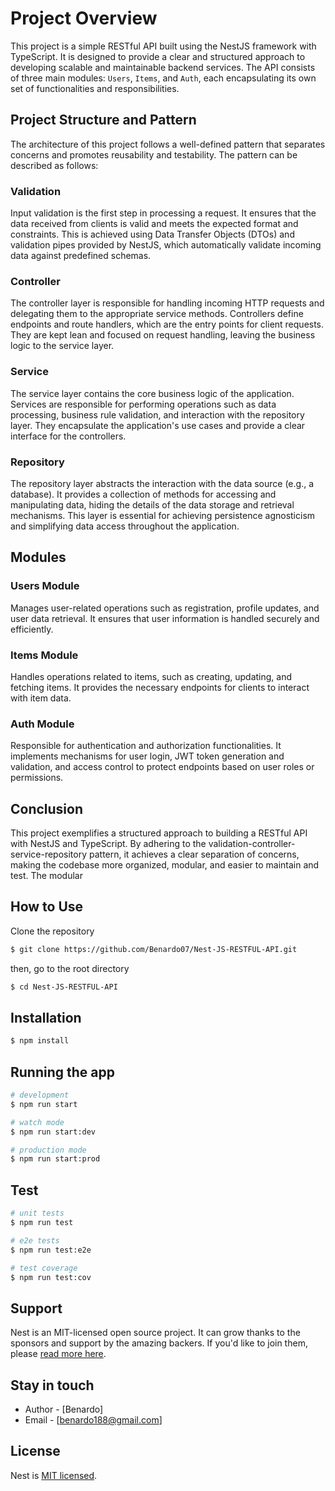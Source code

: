 # Project Overview

This project is a simple RESTful API built using the NestJS framework with TypeScript. It is designed to provide a clear and structured approach to developing scalable and maintainable backend services. The API consists of three main modules: `Users`, `Items`, and `Auth`, each encapsulating its own set of functionalities and responsibilities.

## Project Structure and Pattern

The architecture of this project follows a well-defined pattern that separates concerns and promotes reusability and testability. The pattern can be described as follows:

### Validation

Input validation is the first step in processing a request. It ensures that the data received from clients is valid and meets the expected format and constraints. This is achieved using Data Transfer Objects (DTOs) and validation pipes provided by NestJS, which automatically validate incoming data against predefined schemas.

### Controller

The controller layer is responsible for handling incoming HTTP requests and delegating them to the appropriate service methods. Controllers define endpoints and route handlers, which are the entry points for client requests. They are kept lean and focused on request handling, leaving the business logic to the service layer.

### Service

The service layer contains the core business logic of the application. Services are responsible for performing operations such as data processing, business rule validation, and interaction with the repository layer. They encapsulate the application's use cases and provide a clear interface for the controllers.

### Repository

The repository layer abstracts the interaction with the data source (e.g., a database). It provides a collection of methods for accessing and manipulating data, hiding the details of the data storage and retrieval mechanisms. This layer is essential for achieving persistence agnosticism and simplifying data access throughout the application.

## Modules

### Users Module

Manages user-related operations such as registration, profile updates, and user data retrieval. It ensures that user information is handled securely and efficiently.

### Items Module

Handles operations related to items, such as creating, updating, and fetching items. It provides the necessary endpoints for clients to interact with item data.

### Auth Module

Responsible for authentication and authorization functionalities. It implements mechanisms for user login, JWT token generation and validation, and access control to protect endpoints based on user roles or permissions.

## Conclusion

This project exemplifies a structured approach to building a RESTful API with NestJS and TypeScript. By adhering to the validation-controller-service-repository pattern, it achieves a clear separation of concerns, making the codebase more organized, modular, and easier to maintain and test. The modular

## How to Use
Clone the repository 
```bash
$ git clone https://github.com/Benardo07/Nest-JS-RESTFUL-API.git
```

then, go to the root directory
```bash
$ cd Nest-JS-RESTFUL-API
```

## Installation

```bash
$ npm install
```

## Running the app

```bash
# development
$ npm run start

# watch mode
$ npm run start:dev

# production mode
$ npm run start:prod
```

## Test

```bash
# unit tests
$ npm run test

# e2e tests
$ npm run test:e2e

# test coverage
$ npm run test:cov
```

## Support

Nest is an MIT-licensed open source project. It can grow thanks to the sponsors and support by the amazing backers. If you'd like to join them, please [read more here](https://docs.nestjs.com/support).

## Stay in touch

- Author - [Benardo]
- Email - [benardo188@gmail.com]

## License

Nest is [MIT licensed](LICENSE).
